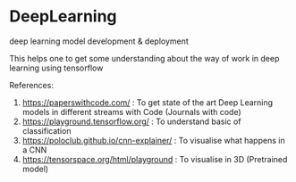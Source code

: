 # DeepLearning
deep learning model development &amp; deployment

This helps one to get some understanding about the way of work in deep learning using tensorflow

References:
1. https://paperswithcode.com/  : To get state of the art Deep Learning models in different streams with Code (Journals with code)
2. https://playground.tensorflow.org/  : To understand basic of classification 
3. https://poloclub.github.io/cnn-explainer/ : To visualise what happens in a CNN 
4. https://tensorspace.org/html/playground : To visualise in 3D (Pretrained model)
